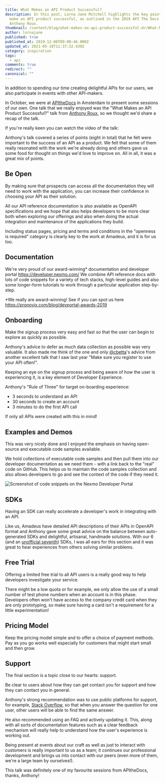 ```yaml
---
title: What Makes an API Product Successful?
description: In this post, Lorna Jane Mitchell highlights the key points that
  make an API product successful, as outlined in the 2019 API The Docs talk by
  Anthony Roux.
thumbnail: /content/blog/what-makes-an-api-product-successful-dr/What-Makes-a-Great-API-Product_1200x600.png
author: lornajane
published: true
published_at: 2019-12-06T09:00:46.000Z
updated_at: 2021-05-18T11:37:32.439Z
category: inspiration
tags:
  - api
comments: true
redirect: ""
canonical: ""
---
```

In addition to spending our time creating delightful APIs for our users, we also participate in events with other API-makers.

In October, we were at [APItheDocs](https://apithedocs.org/amsterdam-2019) in Amsterdam to present some sessions of our own. One talk that we really enjoyed was the "What Makes an API Product Successful?" talk from [Anthony Roux](https://twitter.com/anthonyroux_), so we thought we'd share a recap of the talk.

If you're really keen you can watch the video of the talk:

<youtube id="4mHIokNJ_sY"></youtube>

Anthony's talk covered a series of points (eight in total) that he felt were important to the success of an API as a product. We felt that some of them really resonated with the work we're already doing and others gave us some food for thought on things we'd love to improve on. All in all, it was a great mix of points.

## Be Open

By making sure that prospects can access all the documentation they will need to work with the application, you can increase their confidence in choosing your API as their solution.

All our API reference documentation is also available as OpenAPI specifications and we hope that also helps developers to be more clear both when exploring our offerings and also when doing the actual integration and maintenance of the applications they build.

Including status pages, pricing and terms and conditions in the "openness is required" category is clearly key to the work at Amadeus, and it is for us too.

## Documentation

We're very proud of our award-winning* documentation and developer portal <https://developer.nexmo.com/> We combine API reference docs with lots of code snippets for a variety of tech stacks, high-level guides and also some longer-form tutorials to work through a particular application step-by-step.

\*We really are award-winning! See if you can spot us here <https://pronovix.com/blog/devportal-awards-2019>

## Onboarding

Make the signup process very easy and fast so that the user can begin to explore as quickly as possible.

Anthony's advice to defer as much data collection as possible was very valuable. It also made me think of the one and only [@cbetta](https://twitter.com/cbetta)'s advice from another excellent talk that I saw last year "Make sure you register to use your API often!".

Keeping an eye on the signup process and being aware of how the user is experiencing it, is a key element of Developer Experience.

Anthony's "Rule of Three" for target on-boarding experience:

* 3 seconds to understand an API
* 30 seconds to create an account
* 3 minutes to do the first API call

If only all APIs were created with this in mind!

## Examples and Demos

This was very nicely done and I enjoyed the emphasis on having open-source and executable code samples available.

We hold collections of executable code samples and then pull them into our developer documentation as we need them - with a link back to the "real" code on GitHub. This helps us to maintain the code samples collection and also allows developers to go and see the context of the code if they need it.

![Screenshot of code snippets on the Nexmo Developer Portal](/content/blog/what-makes-an-api-product-successful/code-snippets.png)

## SDKs

Having an SDK can really accelerate a developer's work in integrating with an API.

Like us, Amadeus have detailed API descriptions of their APIs in OpenAPI format and Anthony gave some great advice on the balance between auto-generated SDKs and delightful, artisanal, handmade solutions. With our 6 (and an [unofficial seventh](https://github.com/nexmo-community/nexmo-go)) SDKs, I was all ears for this section and it was great to hear experiences from others solving similar problems.

## Free Trial

Offering a limited free trial to all API users is a really good way to help developers investigate your service.

There might be a low quota or for example, we only allow the use of a small number of test phone numbers when an account is in this phase. Developers often won't have access to the company credit card when they are only prototyping, so make sure having a card isn't a requirement for a little experimentation!

## Pricing Model

Keep the pricing model simple and to offer a choice of payment methods. Pay as you go works well especially for customers that might start small and then grow.

## Support

The final section is a topic close to our hearts: support.

Be clear to users about how they can get contact you for support and how they can contact you in general.

Anthony's strong recommendation was to use public platforms for support, for example, [Stack Overflow](https://www.stackoverflow.com), so that when you answer the question for one user, other users will be able to find the same answer.

He also recommended using an FAQ and actively updating it. This, along with all sorts of documentation features such as a clear feedback mechanism will really help to understand how the user's experience is working out.

Being present at events about our craft as well as just to interact with customers is really important to us as a team; it continues our professional development and brings us into contact with our peers (even more of them, we're a large team by ourselves!).

This talk was definitely one of my favourite sessions from APItheDocs, thanks, Anthony!